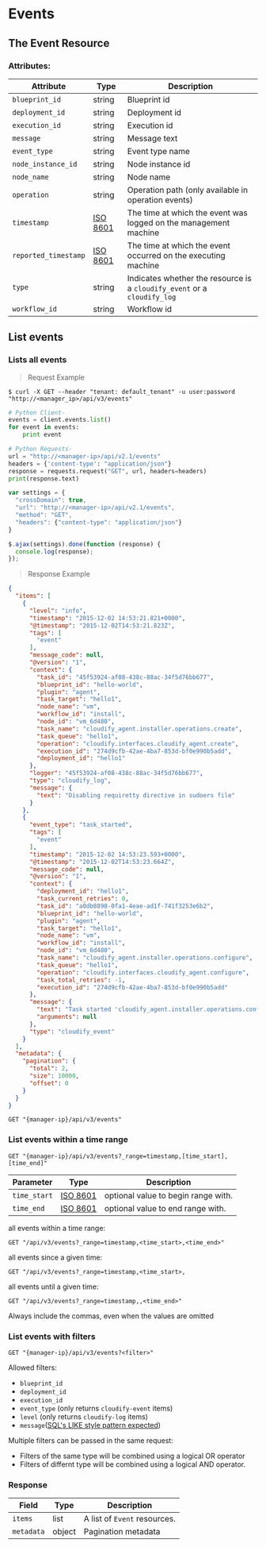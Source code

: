 # Events

## The Event Resource

### Attributes:

Attribute | Type | Description
--------- | ------- | -------
`blueprint_id` | string | Blueprint id
`deployment_id` | string | Deployment id
`execution_id` | string | Execution id
`message` | string | Message text
`event_type` | string | Event type name
`node_instance_id` | string | Node instance id
`node_name` | string | Node name
`operation` | string | Operation path (only available in operation events)
`timestamp` | [ISO 8601](https://en.wikipedia.org/wiki/ISO_8601) | The time at which the event was logged on the management machine
`reported_timestamp` | [ISO 8601](https://en.wikipedia.org/wiki/ISO_8601) | The time at which the event occurred on the executing machine
`type` | string | Indicates whether the resource is a `cloudify_event` or a `cloudify_log`
`workflow_id` | string | Workflow id


## List events

### Lists all events

> Request Example

```shell
$ curl -X GET --header "tenant: default_tenant" -u user:password "http://<manager_ip>/api/v3/events"
```

```python
# Python Client-
events = client.events.list()
for event in events:
    print event

# Python Requests-
url = "http://<manager-ip>/api/v2.1/events"
headers = {'content-type': "application/json"}
response = requests.request("GET", url, headers=headers)
print(response.text)
```

```javascript
var settings = {
  "crossDomain": true,
  "url": "http://<manager-ip>/api/v2.1/events",
  "method": "GET",
  "headers": {"content-type": "application/json"}
}

$.ajax(settings).done(function (response) {
  console.log(response);
});
```

> Response Example

```json
{
  "items": [
    {
      "level": "info",
      "timestamp": "2015-12-02 14:53:21.821+0000",
      "@timestamp": "2015-12-02T14:53:21.823Z",
      "tags": [
        "event"
      ],
      "message_code": null,
      "@version": "1",
      "context": {
        "task_id": "45f53924-af08-438c-88ac-34f5d76bb677",
        "blueprint_id": "hello-world",
        "plugin": "agent",
        "task_target": "hello1",
        "node_name": "vm",
        "workflow_id": "install",
        "node_id": "vm_6d480",
        "task_name": "cloudify_agent.installer.operations.create",
        "task_queue": "hello1",
        "operation": "cloudify.interfaces.cloudify_agent.create",
        "execution_id": "274d9cfb-42ae-4ba7-853d-bf0e990b5add",
        "deployment_id": "hello1"
      },
      "logger": "45f53924-af08-438c-88ac-34f5d76bb677",
      "type": "cloudify_log",
      "message": {
        "text": "Disabling requiretty directive in sudoers file"
      }
    },
    {
      "event_type": "task_started",
      "tags": [
        "event"
      ],
      "timestamp": "2015-12-02 14:53:23.593+0000",
      "@timestamp": "2015-12-02T14:53:23.664Z",
      "message_code": null,
      "@version": "1",
      "context": {
        "deployment_id": "hello1",
        "task_current_retries": 0,
        "task_id": "a0db8898-0fa1-4eae-ad1f-741f3253e6b2",
        "blueprint_id": "hello-world",
        "plugin": "agent",
        "task_target": "hello1",
        "node_name": "vm",
        "workflow_id": "install",
        "node_id": "vm_6d480",
        "task_name": "cloudify_agent.installer.operations.configure",
        "task_queue": "hello1",
        "operation": "cloudify.interfaces.cloudify_agent.configure",
        "task_total_retries": -1,
        "execution_id": "274d9cfb-42ae-4ba7-853d-bf0e990b5add"
      },
      "message": {
        "text": "Task started 'cloudify_agent.installer.operations.configure'",
        "arguments": null
      },
      "type": "cloudify_event"
    }
  ],
  "metadata": {
    "pagination": {
      "total": 2,
      "size": 10000,
      "offset": 0
    }
  }
}
```

`GET "{manager-ip}/api/v3/events"`

### List events within a time range

`GET "{manager-ip}/api/v3/events?_range=timestamp,[time_start],[time_end]"`

Parameter | Type | Description
--------- | ------- | -------
`time_start` | [ISO 8601](https://en.wikipedia.org/wiki/ISO_8601) | optional value to begin range with.
`time_end` | [ISO 8601](https://en.wikipedia.org/wiki/ISO_8601) | optional value to end range with.

all events within a  time range:

`GET "/api/v3/events?_range=timestamp,<time_start>,<time_end>"`

all events since a given time:

`GET "/api/v3/events?_range=timestamp,<time_start>,`

all events until a given time:

`GET "/api/v3/events?_range=timestamp,,<time_end>"`

<aside class="notice">
Always include the commas, even when the values are omitted
</aside>

### List events with filters

`GET "{manager-ip}/api/v3/events?<filter>"`

Allowed filters:

- `blueprint_id`
- `deployment_id`
- `execution_id`
- `event_type` (only returns `cloudify-event` items)
- `level` (only returns `cloudify-log` items)
- `message`([SQL's LIKE style pattern expected](https://www.postgresql.org/docs/9.5/static/functions-matching.html#FUNCTIONS-LIKE))

Multiple filters can be passed in the same request:

- Filters of the same type will be combined using a logical OR operator
- Filters of differnt type will be combined using a logical AND operator.

### Response

Field | Type | Description
--------- | ------- | -------
`items` | list | A list of `Event` resources.
`metadata` | object | Pagination metadata
